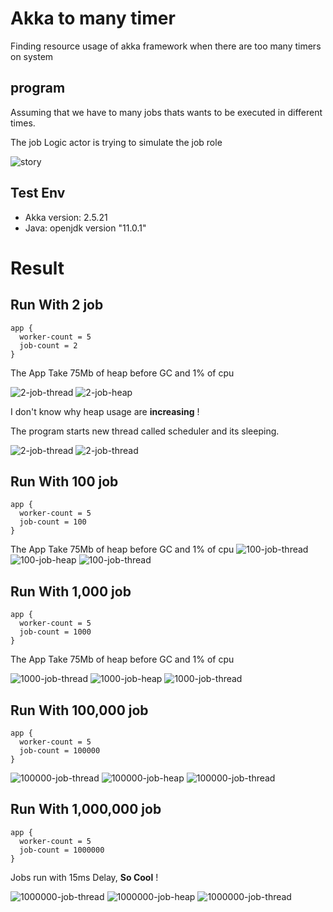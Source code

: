 # Akka to many timer

Finding resource usage of akka framework
when there are too many timers on system

## program
Assuming that we have to many jobs thats wants to be executed in different times.

The job Logic actor is trying to simulate the job role

![story](img/story.png)


## Test Env
* Akka version: 2.5.21
* Java: openjdk version "11.0.1"

# Result

## Run With 2 job

```
app {
  worker-count = 5
  job-count = 2
}
```

The App Take 75Mb of heap before GC and 1% of cpu

![2-job-thread](img/2-JobTop.png)
![2-job-heap](img/2-JobMemory.png)

I don't know why heap usage are **increasing** !

The program starts new thread called scheduler and its sleeping.

![2-job-thread](img/2-JobThreads.png)
![2-job-thread](img/2-Job-ThreadColors.png)


## Run With 100 job

```
app {
  worker-count = 5
  job-count = 100
}
```

The App Take 75Mb of heap before GC and 1% of cpu
![100-job-thread](img/100-JobTop.png)
![100-job-heap](img/100-JobMemory.png)
![100-job-thread](img/100-JobThreads.png)


## Run With 1,000 job

```
app {
  worker-count = 5
  job-count = 1000
}
```

The App Take 75Mb of heap before GC and 1% of cpu

![1000-job-thread](img/1000-JobTop.png)
![1000-job-heap](img/1000-JobMemory.png)
![1000-job-thread](img/1000-JobThreads.png)


## Run With 100,000 job

```
app {
  worker-count = 5
  job-count = 100000
}
```

![100000-job-thread](img/100000-JobTop.png)
![100000-job-heap](img/100000-JobMemory.png)
![100000-job-thread](img/100000-JobThreads.png)

## Run With 1,000,000 job
```
app {
  worker-count = 5
  job-count = 1000000
}
```


Jobs run with 15ms Delay, **So Cool** !

![1000000-job-thread](img/1000000-JobTop.png)
![1000000-job-heap](img/1000000-JobMemory.png)
![1000000-job-thread](img/1000000-JobThreads.png)